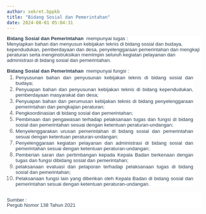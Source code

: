 ```yaml
---
author: sekret.bppkb
title: "Bidang Sosial dan Pemerintahan"
date: 2024-08-01 05:04:31
---
```

<p class="MsoNormal" style="line-height: 1.1; background: white; margin: 0cm -16.5pt 0cm 0cm; text-align: left;"><span style="font-size: 10pt; font-family: arial, helvetica, sans-serif;"><strong><span style="color: #2b3e50;"><span style="vertical-align: inherit;"><span style="vertical-align: inherit;">Bidang Sosial dan Pemerintahan</span></span></span></strong><span style="color: #2b3e50;"><span style="vertical-align: inherit;"><span style="vertical-align: inherit;"> &nbsp;mempunyai tugas :</span></span></span></span></p>

<p class="MsoNormal" style="line-height: 1.1; background: white; margin: 0cm -16.5pt 0cm 0cm; text-align: left;"><span style="font-size: 10pt; font-family: arial, helvetica, sans-serif; color: #2b3e50;"><span style="vertical-align: inherit;"><span style="vertical-align: inherit;">Menyiapkan bahan dan menyusun kebijakan teknis di bidang sosial dan budaya, kependudukan, pemberdayaan dan desa, penyelenggaraan pemerintahan dan mengkaji peraturan serta menginstruksikan memimpin seluruh kegiatan pelayanan dan administrasi di bidang sosial dan pemerintahan.</span></span></span></p>

<p class="MsoNormal" style="line-height: 1.1; background: white; margin: 0cm -16.5pt 0cm 0cm; text-align: left;"><span style="font-size: 10pt; font-family: arial, helvetica, sans-serif; color: #666666;">&nbsp;</span></p>

<p class="MsoNormal" style="line-height: 1.1; background: white; margin: 0cm -16.5pt 0cm 0cm; text-align: left;"><span style="font-size: 10pt; font-family: arial, helvetica, sans-serif;"><strong><span style="color: #2b3e50;"><span style="vertical-align: inherit;"><span style="vertical-align: inherit;">Bidang Sosial dan Pemerintahan&nbsp;</span></span></span></strong><span style="color: #2b3e50;"><span style="vertical-align: inherit;"><span style="vertical-align: inherit;"> mempunyai fungsi :</span></span></span></span></p>

<ol style="margin-top: 0cm; text-align: left;" start="1" type="1">
<li class="MsoNormal" style="color: #666666; margin-bottom: 0cm; text-align: justify; line-height: normal; mso-list: l0 level1 lfo1; tab-stops: list 36.0pt; background: white;"><span style="font-size: 10pt; font-family: arial, helvetica, sans-serif; color: #2b3e50;"><span style="vertical-align: inherit;"><span style="vertical-align: inherit;">Penyusunan bahan dan penyusunan kebijakan teknis di bidang sosial dan budaya;</span></span></span></li>
<li class="MsoNormal" style="color: #666666; margin-bottom: 0cm; text-align: justify; line-height: normal; mso-list: l0 level1 lfo1; tab-stops: list 36.0pt; background: white;"><span style="font-size: 10pt; font-family: arial, helvetica, sans-serif; color: #2b3e50;"><span style="vertical-align: inherit;"><span style="vertical-align: inherit;">Penyuapan bahan dan penyusunan kebijakan teknis di bidang kependudukan, pemberdayaan masyarakat dan desa;</span></span></span></li>
<li class="MsoNormal" style="color: #666666; margin-bottom: 0cm; text-align: justify; line-height: normal; mso-list: l0 level1 lfo1; tab-stops: list 36.0pt; background: white;"><span style="font-size: 10pt; font-family: arial, helvetica, sans-serif; color: #2b3e50;"><span style="vertical-align: inherit;"><span style="vertical-align: inherit;">Penyuapan bahan dan perumusan kebijakan teknis di bidang penyelenggaraan pemerintahan dan pengkajian peraturan;</span></span></span></li>
<li class="MsoNormal" style="color: #666666; margin-bottom: 0cm; text-align: justify; line-height: normal; mso-list: l0 level1 lfo1; tab-stops: list 36.0pt; background: white;"><span style="font-size: 10pt; font-family: arial, helvetica, sans-serif; color: #2b3e50;"><span style="vertical-align: inherit;"><span style="vertical-align: inherit;">Pengkoordinasian di bidang sosial dan pemerintahan;</span></span></span></li>
<li class="MsoNormal" style="color: #666666; margin-bottom: 0cm; text-align: justify; line-height: normal; mso-list: l0 level1 lfo1; tab-stops: list 36.0pt; background: white;"><span style="font-size: 10pt; font-family: arial, helvetica, sans-serif; color: #2b3e50;"><span style="vertical-align: inherit;"><span style="vertical-align: inherit;">Pembinaan dan pengawasan terhadap pelaksanaan tugas dan fungsi di bidang sosial dan pemerintahan sesuai dengan ketentuan peraturan-undangan;</span></span></span></li>
<li class="MsoNormal" style="color: #666666; margin-bottom: 0cm; text-align: justify; line-height: normal; mso-list: l0 level1 lfo1; tab-stops: list 36.0pt; background: white;"><span style="font-size: 10pt; font-family: arial, helvetica, sans-serif; color: #2b3e50;"><span style="vertical-align: inherit;"><span style="vertical-align: inherit;">Menyelenggarakan urusan pemerintahan di bidang sosial dan pemerintahan sesuai dengan ketentuan peraturan-undangan;</span></span></span></li>
<li class="MsoNormal" style="color: #666666; margin-bottom: 0cm; text-align: justify; line-height: normal; mso-list: l0 level1 lfo1; tab-stops: list 36.0pt; background: white;"><span style="font-size: 10pt; font-family: arial, helvetica, sans-serif; color: #2b3e50;"><span style="vertical-align: inherit;"><span style="vertical-align: inherit;">Penyelenggaraan kegiatan pelayanan dan administrasi di bidang sosial dan pemerintahan sesuai dengan ketentuan peraturan-undangan;</span></span></span></li>
<li class="MsoNormal" style="color: #666666; margin-bottom: 0cm; text-align: justify; line-height: normal; mso-list: l0 level1 lfo1; tab-stops: list 36.0pt; background: white;"><span style="font-size: 10pt; font-family: arial, helvetica, sans-serif; color: #2b3e50;"><span style="vertical-align: inherit;"><span style="vertical-align: inherit;">Pemberian saran dan pertimbangan kepada Kepala Badan berkenaan dengan tugas dan fungsi dibidang sosial dan pemerintahan;</span></span></span></li>
<li class="MsoNormal" style="color: #666666; margin-bottom: 0cm; text-align: justify; line-height: normal; mso-list: l0 level1 lfo1; tab-stops: list 36.0pt; background: white;"><span style="font-size: 10pt; font-family: arial, helvetica, sans-serif; color: #2b3e50;"><span style="vertical-align: inherit;"><span style="vertical-align: inherit;">pelaksanaan evaluasi dan pelaporan terhadap pelaksanaan tugas di bidang sosial dan pemerintahan;</span></span></span></li>
<li class="MsoNormal" style="color: #666666; margin-bottom: 0cm; text-align: justify; line-height: normal; mso-list: l0 level1 lfo1; tab-stops: list 36.0pt; background: white;"><span style="font-size: 10pt; font-family: arial, helvetica, sans-serif; color: #2b3e50;"><span style="vertical-align: inherit;"><span style="vertical-align: inherit;">Pelaksanaan fungsi lain yang diberikan oleh Kepala Badan di bidang sosial dan pemerintahan sesuai dengan ketentuan peraturan-undangan.</span></span></span></li>
</ol>

<p class="MsoNormal" style="line-height: 1.1; background: white; margin: 0cm -16.5pt 0cm 0cm; text-align: left;"><span style="font-size: 10pt; font-family: arial, helvetica, sans-serif; color: #666666;">&nbsp;</span></p>

<p class="MsoNormal" style="line-height: 1.1; background: white; margin: 0cm -16.5pt 0cm 0cm; text-align: left;"><span style="font-size: 10pt; font-family: arial, helvetica, sans-serif; color: #2b3e50;"><span style="vertical-align: inherit;"><span style="vertical-align: inherit;">Sumber :</span></span></span></p>

<p class="MsoNormal" style="line-height: 1.1; background: white; margin: 0cm -16.5pt 0cm 0cm; text-align: left;"><span style="font-size: 10pt; font-family: arial, helvetica, sans-serif; color: #2b3e50;"><span style="vertical-align: inherit;"><span style="vertical-align: inherit;">Pergub Nomor 138 Tahun 2021</span></span></span></p>

